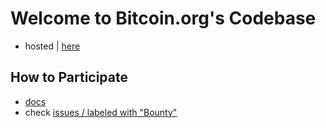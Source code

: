 # Welcome to Bitcoin.org's Codebase

* hosted | [here](https://bitcoin.org)

## How to Participate

* [docs](docs)
* check [issues / labeled with "Bounty"](https://github.com/bitcoin-dot-org/bitcoin.org/labels/Bounty)
